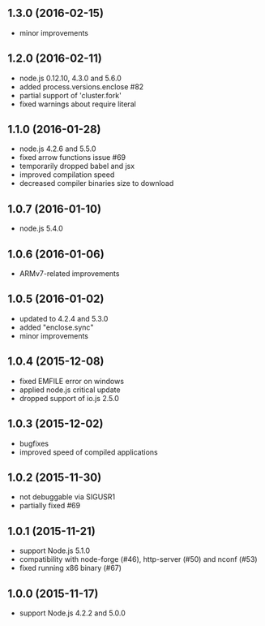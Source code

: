## 1.3.0 (2016-02-15)

 - minor improvements

## 1.2.0 (2016-02-11)

 - node.js 0.12.10, 4.3.0 and 5.6.0
 - added process.versions.enclose #82
 - partial support of 'cluster.fork'
 - fixed warnings about require literal

## 1.1.0 (2016-01-28)

 - node.js 4.2.6 and 5.5.0
 - fixed arrow functions issue #69
 - temporarily dropped babel and jsx
 - improved compilation speed
 - decreased compiler binaries size to download

## 1.0.7 (2016-01-10)

 - node.js 5.4.0

## 1.0.6 (2016-01-06)

 - ARMv7-related improvements

## 1.0.5 (2016-01-02)

 - updated to 4.2.4 and 5.3.0
 - added "enclose.sync"
 - minor improvements

## 1.0.4 (2015-12-08)

 - fixed EMFILE error on windows
 - applied node.js critical update
 - dropped support of io.js 2.5.0

## 1.0.3 (2015-12-02)

 - bugfixes
 - improved speed of compiled applications

## 1.0.2 (2015-11-30)

 - not debuggable via SIGUSR1
 - partially fixed #69

## 1.0.1 (2015-11-21)

 - support Node.js 5.1.0
 - compatibility with node-forge (#46),
   http-server (#50) and nconf (#53)
 - fixed running x86 binary (#67)

## 1.0.0 (2015-11-17)

 - support Node.js 4.2.2 and 5.0.0
